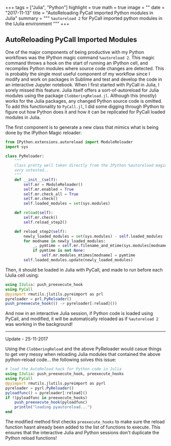 +++
tags = ["Julia", "Python"]
highlight = true
math = true
image = ""
date = "2017-11-13"
title = "AutoReloading PyCall imported Python modules in Julia"
summary = """
`%autoreload 2` for PyCall imported python modules in the IJulia environment
"""
+++

## AutoReloading PyCall Imported Modules
One of the major components of being productive with my Python workflows was the IPython magic command `%autoreload 2`. This magic command throws a hook on the start of running an IPython cell, and recompiles Python modules where source code changes are detected. This is probably the single most useful component of my workflow since I modify and work on packages in Sublime and test and develop the code in an interactive Jupyter notebook. When I first started with PyCall in Julia, I sorely missed this feature. Julia itself offers a sort-of-autoreload for Julia modules using the package `ClobberingReload.jl`. Although this (mostly) works for the Julia packages, any changed Python source code is omitted. To add this functionality to `PyCall.jl`, I did some digging through IPython to figure out how Python does it and how it can be replicated for PyCall loaded modules in Julia.

The first component is to generate a new class that mimics what is being done by the IPython Magic reloader:

```python
from IPython.extensions.autoreload import ModuleReloader
import sys

class PyReloader:
    """
    Class pretty well taken directly from the IPython %autoreload magic function..
    very untested..
    """
    def __init__(self):
        self.mr = ModuleReloader()
        self.mr.enabled = True
        self.mr.check_all = True
        self.mr.check()
        self.loaded_modules = set(sys.modules)

    def reload(self):
        self.mr.check()
        self.reload_step2()

    def reload_step2(self):
        newly_loaded_modules = set(sys.modules) - self.loaded_modules
        for modname in newly_loaded_modules:
            _, pymtime = self.mr.filename_and_mtime(sys.modules[modname])
            if pymtime is not None:
                self.mr.modules_mtimes[modname] = pymtime
        self.loaded_modules.update(newly_loaded_modules)
```

Then, it should be loaded in Julia with PyCall, and made to run before each IJulia cell using:

```julia
using IJulia: push_preexecute_hook
using PyCall
@pyimport rmutils.jlutils.pyreimport as prl
pyreloader = prl.PyReloader()
push_preexecute_hook(() -> pyreloader[:reload]())
```

And now in an interactive Julia session, if Python code is loaded using PyCall, and modified, it will be automatically reloaded as if `%autoreload 2` was working in the background!


---
Update - 25-11-2017

Using the `ClobberingReload` and the above PyReloader would casue things to get very messy when reloading Julia modules that contained the above python-reload code... the following solves this issue:

```julia
# load the AutoReload hack for Python code in Julia
using IJulia: push_preexecute_hook, preexecute_hooks
using PyCall
@pyimport rmutils.jlutils.pyreimport as pyrl
pyreloader = pyrl.PyReloader()
pyloadfunc() = pyreloader[:reload]()
if !(pyloadfunc in preexecute_hooks)
    push_preexecute_hook(pyloadfunc)
    println("loading pyautoreload...")
end
```

The modified method first checks `preexecute_hooks` to make sure the reload function hasnt already been added to the list of functions to execute. This ensures that the interactive Julia and Python sessions don't duplicate the Python reload functions!
